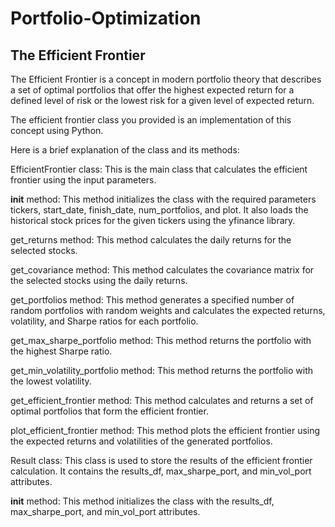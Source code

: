# Portfolio-Optimization

## The Efficient Frontier

The Efficient Frontier is a concept in modern portfolio theory that describes a set of optimal portfolios that offer the highest expected return for a defined level of risk or the lowest risk for a given level of expected return.

The efficient frontier class you provided is an implementation of this concept using Python.

Here is a brief explanation of the class and its methods:

EfficientFrontier class: This is the main class that calculates the efficient frontier using the input parameters.

__init__ method: This method initializes the class with the required parameters tickers, start_date, finish_date, num_portfolios, and plot. It also loads the historical stock prices for the given tickers using the yfinance library.

get_returns method: This method calculates the daily returns for the selected stocks.

get_covariance method: This method calculates the covariance matrix for the selected stocks using the daily returns.

get_portfolios method: This method generates a specified number of random portfolios with random weights and calculates the expected returns, volatility, and Sharpe ratios for each portfolio.

get_max_sharpe_portfolio method: This method returns the portfolio with the highest Sharpe ratio.

get_min_volatility_portfolio method: This method returns the portfolio with the lowest volatility.

get_efficient_frontier method: This method calculates and returns a set of optimal portfolios that form the efficient frontier.

plot_efficient_frontier method: This method plots the efficient frontier using the expected returns and volatilities of the generated portfolios.

Result class: This class is used to store the results of the efficient frontier calculation. It contains the results_df, max_sharpe_port, and min_vol_port attributes.

__init__ method: This method initializes the class with the results_df, max_sharpe_port, and min_vol_port attributes.
